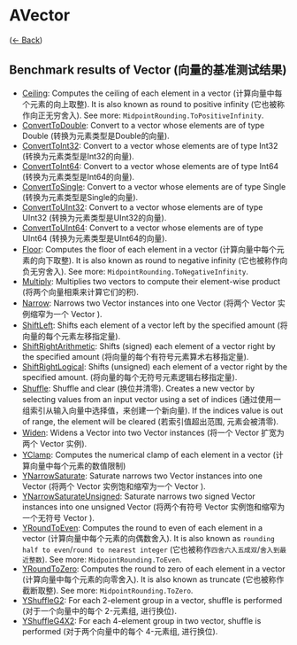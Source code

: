 # AVector
([← Back](../README.md))

## Benchmark results of Vector (向量的基准测试结果)

- [Ceiling](Ceiling.md): Computes the ceiling of each element in a vector (计算向量中每个元素的向上取整). It is also known as round to positive infinity (它也被称作向正无穷舍入). See more: `MidpointRounding.ToPositiveInfinity`.
- [ConvertToDouble](ConvertToDouble.md): Convert to a vector whose elements are of type Double (转换为元素类型是Double的向量).
- [ConvertToInt32](ConvertToSingle.md): Convert to a vector whose elements are of type Int32 (转换为元素类型是Int32的向量).
- [ConvertToInt64](ConvertToDouble.md): Convert to a vector whose elements are of type Int64 (转换为元素类型是Int64的向量).
- [ConvertToSingle](ConvertToSingle.md): Convert to a vector whose elements are of type Single (转换为元素类型是Single的向量).
- [ConvertToUInt32](ConvertToSingle.md): Convert to a vector whose elements are of type UInt32 (转换为元素类型是UInt32的向量).
- [ConvertToUInt64](ConvertToDouble.md): Convert to a vector whose elements are of type UInt64 (转换为元素类型是UInt64的向量).
- [Floor](Ceiling.md): Computes the floor of each element in a vector (计算向量中每个元素的向下取整). It is also known as round to negative infinity (它也被称作向负无穷舍入). See more: `MidpointRounding.ToNegativeInfinity`.
- [Multiply](Multiply.md): Multiplies two vectors to compute their element-wise product (将两个向量相乘来计算它们的积).
- [Narrow](Narrow.md): Narrows two Vector instances into one Vector  (将两个 Vector 实例缩窄为一个 Vector ).
- [ShiftLeft](ShiftLeft.md): Shifts each element of a vector left by the specified amount (将向量的每个元素左移指定量).
- [ShiftRightArithmetic](ShiftRightArithmetic.md): Shifts (signed) each element of a vector right by the specified amount (将向量的每个有符号元素算术右移指定量).
- [ShiftRightLogical](ShiftRightLogical.md): Shifts (unsigned) each element of a vector right by the specified amount. (将向量的每个无符号元素逻辑右移指定量).
- [Shuffle](Shuffle.md): Shuffle and clear (换位并清零). Creates a new vector by selecting values from an input vector using a set of indices (通过使用一组索引从输入向量中选择值，来创建一个新向量). If the indices value is out of range, the element will be cleared (若索引值超出范围, 元素会被清零).
- [Widen](Widen.md): Widens a Vector into two Vector instances (将一个 Vector 扩宽为两个 Vector 实例).
- [YClamp](YClamp.md): Computes the numerical clamp of each element in a vector (计算向量中每个元素的数值限制)
- [YNarrowSaturate](YNarrowSaturate.md): Saturate narrows two Vector instances into one Vector  (将两个 Vector 实例饱和缩窄为一个 Vector ).
- [YNarrowSaturateUnsigned](YNarrowSaturateUnsigned.md): Saturate narrows two signed Vector instances into one unsigned Vector  (将两个有符号 Vector 实例饱和缩窄为一个无符号 Vector ).
- [YRoundToEven](Ceiling.md): Computes the round to even of each element in a vector (计算向量中每个元素的向偶数舍入). It is also known as `rounding half to even`/`round to nearest integer` (它也被称作`四舍六入五成双`/`舍入到最近整数`). See more: `MidpointRounding.ToEven`.
- [YRoundToZero](Ceiling.md): Computes the round to zero of each element in a vector (计算向量中每个元素的向零舍入). It is also known as truncate (它也被称作截断取整). See more: `MidpointRounding.ToZero`.
- [YShuffleG2](YShuffleG2.md): For each 2-element group in a vector, shuffle is performed (对于一个向量中的每个 2-元素组, 进行换位).
- [YShuffleG4X2](YShuffleG4X2.md): For each 4-element group in two vector, shuffle is performed (对于两个向量中的每个 4-元素组, 进行换位).

